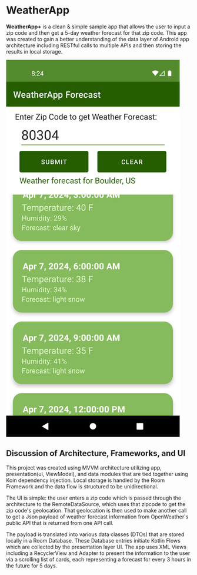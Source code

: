 # WeatherApp

**WeatherApp+** is a clean & simple sample app that allows the user to input a zip code and 
then get a 5-day weather forecast for that zip code. This app was created to gain a better 
understanding of the data layer of Android app architecture including RESTful calls to 
multiple APIs and then storing the results in local storage.

![weatherapp_listview](images/weatherapp.png)

## Discussion of Architecture, Frameworks, and UI
This project was created using MVVM architecture utilizing app, presentation(ui, ViewModel), 
and data modules that are tied together using Koin dependency injection. Local storage is handled
by the Room Framework and the data flow is structured to be unidirectional. 

The UI is simple: the user enters a zip code which is passed through the architecture to the 
RemoteDataSource, which uses that zipcode to get the zip code's geolocation. That geolocation is 
then used to make another call to get a Json payload of weather forecast information from OpenWeather's 
public API that is returned from one API call.

The payload is translated into various data classes (DTOs) that are stored locally in a Room Database. 
These Database entries initiate Kotlin Flows which are collected by the presentation layer UI. The 
app uses XML Views including a RecyclerView and Adapter to present the information to the user via
a scrolling list of cards, each representing a forecast for every 3 hours in the future for 5 days.
